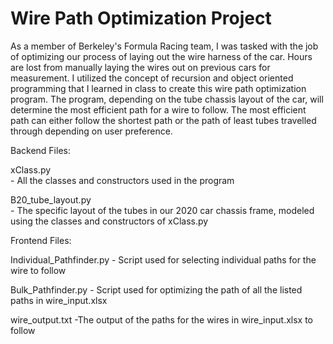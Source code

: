 # Wire Path Optimization Project
 
As a member of Berkeley's Formula Racing team, I was tasked with the job of optimizing our process of laying out the wire harness of the car. Hours are lost from manually laying the wires out on previous cars for measurement. I utilized the concept of recursion and object oriented programming that I learned in class to create this wire path optimization program. The program, depending on the tube chassis layout of the car, will determine the most efficient path for a wire to follow. The most efficient path can either follow the shortest path or the path of least tubes travelled through depending on user preference. 

Backend Files:

xClass.py 			
	- All the classes and constructors used in the program
	
B20_tube_layout.py 	
	- The specific layout of the tubes in our 2020 car chassis frame, modeled using the 		classes and constructors of xClass.py
	
	
Frontend Files:

Individual_Pathfinder.py
	- Script used for selecting individual paths for the wire to follow

Bulk_Pathfinder.py
	- Script used for optimizing the path of all the listed paths in wire_input.xlsx

wire_output.txt
	-The output of the paths for the wires in wire_input.xlsx to follow
